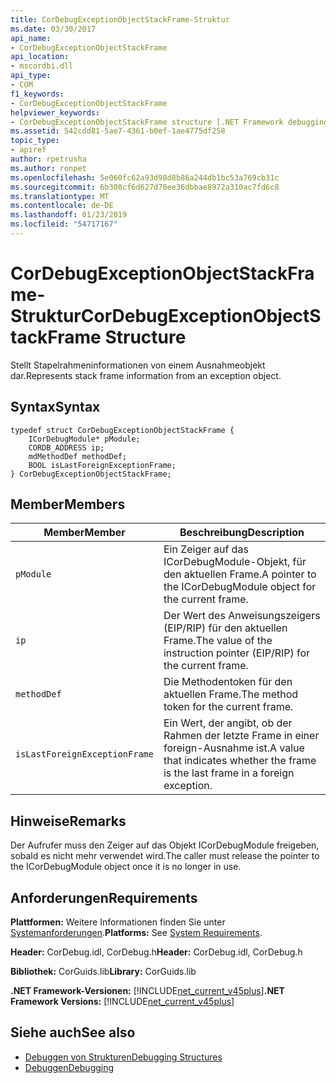 ```yaml
---
title: CorDebugExceptionObjectStackFrame-Struktur
ms.date: 03/30/2017
api_name:
- CorDebugExceptionObjectStackFrame
api_location:
- mscordbi.dll
api_type:
- COM
f1_keywords:
- CorDebugExceptionObjectStackFrame
helpviewer_keywords:
- CorDebugExceptionObjectStackFrame structure [.NET Framework debugging]
ms.assetid: 542cdd81-5ae7-4361-b0ef-1ae4775df258
topic_type:
- apiref
author: rpetrusha
ms.author: ronpet
ms.openlocfilehash: 5e060fc62a93d98d8b86a244db1bc53a769cb31c
ms.sourcegitcommit: 6b308cf6d627d78ee36dbbae8972a310ac7fd6c8
ms.translationtype: MT
ms.contentlocale: de-DE
ms.lasthandoff: 01/23/2019
ms.locfileid: "54717167"
---
```

# <a name="cordebugexceptionobjectstackframe-structure"></a><span data-ttu-id="3dced-102">CorDebugExceptionObjectStackFrame-Struktur</span><span class="sxs-lookup"><span data-stu-id="3dced-102">CorDebugExceptionObjectStackFrame Structure</span></span>
<span data-ttu-id="3dced-103">Stellt Stapelrahmeninformationen von einem Ausnahmeobjekt dar.</span><span class="sxs-lookup"><span data-stu-id="3dced-103">Represents stack frame information from an exception object.</span></span>  
  
## <a name="syntax"></a><span data-ttu-id="3dced-104">Syntax</span><span class="sxs-lookup"><span data-stu-id="3dced-104">Syntax</span></span>  
  
```  
typedef struct CorDebugExceptionObjectStackFrame {  
    ICorDebugModule* pModule;  
    CORDB_ADDRESS ip;  
    mdMethodDef methodDef;  
    BOOL isLastForeignExceptionFrame;  
} CorDebugExceptionObjectStackFrame;  
```  
  
## <a name="members"></a><span data-ttu-id="3dced-105">Member</span><span class="sxs-lookup"><span data-stu-id="3dced-105">Members</span></span>  
  
|<span data-ttu-id="3dced-106">Member</span><span class="sxs-lookup"><span data-stu-id="3dced-106">Member</span></span>|<span data-ttu-id="3dced-107">Beschreibung</span><span class="sxs-lookup"><span data-stu-id="3dced-107">Description</span></span>|  
|------------|-----------------|  
|`pModule`|<span data-ttu-id="3dced-108">Ein Zeiger auf das ICorDebugModule-Objekt, für den aktuellen Frame.</span><span class="sxs-lookup"><span data-stu-id="3dced-108">A pointer to the ICorDebugModule object for the current frame.</span></span>|  
|`ip`|<span data-ttu-id="3dced-109">Der Wert des Anweisungszeigers (EIP/RIP) für den aktuellen Frame.</span><span class="sxs-lookup"><span data-stu-id="3dced-109">The value of the instruction pointer (EIP/RIP) for the current frame.</span></span>|  
|`methodDef`|<span data-ttu-id="3dced-110">Die Methodentoken für den aktuellen Frame.</span><span class="sxs-lookup"><span data-stu-id="3dced-110">The method token for the current frame.</span></span>|  
|`isLastForeignExceptionFrame`|<span data-ttu-id="3dced-111">Ein Wert, der angibt, ob der Rahmen der letzte Frame in einer foreign-Ausnahme ist.</span><span class="sxs-lookup"><span data-stu-id="3dced-111">A value that indicates whether the frame is the last frame in a foreign exception.</span></span>|  
  
## <a name="remarks"></a><span data-ttu-id="3dced-112">Hinweise</span><span class="sxs-lookup"><span data-stu-id="3dced-112">Remarks</span></span>  
 <span data-ttu-id="3dced-113">Der Aufrufer muss den Zeiger auf das Objekt ICorDebugModule freigeben, sobald es nicht mehr verwendet wird.</span><span class="sxs-lookup"><span data-stu-id="3dced-113">The caller must release the pointer to the ICorDebugModule object once it is no longer in use.</span></span>  
  
## <a name="requirements"></a><span data-ttu-id="3dced-114">Anforderungen</span><span class="sxs-lookup"><span data-stu-id="3dced-114">Requirements</span></span>  
 <span data-ttu-id="3dced-115">**Plattformen:** Weitere Informationen finden Sie unter [Systemanforderungen](../../../../docs/framework/get-started/system-requirements.md).</span><span class="sxs-lookup"><span data-stu-id="3dced-115">**Platforms:** See [System Requirements](../../../../docs/framework/get-started/system-requirements.md).</span></span>  
  
 <span data-ttu-id="3dced-116">**Header:** CorDebug.idl, CorDebug.h</span><span class="sxs-lookup"><span data-stu-id="3dced-116">**Header:** CorDebug.idl, CorDebug.h</span></span>  
  
 <span data-ttu-id="3dced-117">**Bibliothek:** CorGuids.lib</span><span class="sxs-lookup"><span data-stu-id="3dced-117">**Library:** CorGuids.lib</span></span>  
  
 <span data-ttu-id="3dced-118">**.NET Framework-Versionen:** [!INCLUDE[net_current_v45plus](../../../../includes/net-current-v45plus-md.md)]</span><span class="sxs-lookup"><span data-stu-id="3dced-118">**.NET Framework Versions:** [!INCLUDE[net_current_v45plus](../../../../includes/net-current-v45plus-md.md)]</span></span>  
  
## <a name="see-also"></a><span data-ttu-id="3dced-119">Siehe auch</span><span class="sxs-lookup"><span data-stu-id="3dced-119">See also</span></span>
- [<span data-ttu-id="3dced-120">Debuggen von Strukturen</span><span class="sxs-lookup"><span data-stu-id="3dced-120">Debugging Structures</span></span>](../../../../docs/framework/unmanaged-api/debugging/debugging-structures.md)
- [<span data-ttu-id="3dced-121">Debuggen</span><span class="sxs-lookup"><span data-stu-id="3dced-121">Debugging</span></span>](../../../../docs/framework/unmanaged-api/debugging/index.md)
